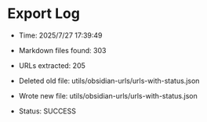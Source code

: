 # Export Log
- Time: 2025/7/27 17:39:49

- Markdown files found: 303
- URLs extracted: 205
- Deleted old file: utils/obsidian-urls/urls-with-status.json
- Wrote new file: utils/obsidian-urls/urls-with-status.json
- Status: SUCCESS
